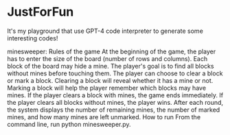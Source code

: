 # JustForFun
It's my playground that use GPT-4 code interpreter to generate some interesting codes!

minesweeper: 
Rules of the game
At the beginning of the game, the player has to enter the size of the board (number of rows and columns).
Each block of the board may hide a mine. The player's goal is to find all blocks without mines before touching them.
The player can choose to clear a block or mark a block. Clearing a block will reveal whether it has a mine or not. Marking a block will help the player remember which blocks may have mines.
If the player clears a block with mines, the game ends immediately. If the player clears all blocks without mines, the player wins.
After each round, the system displays the number of remaining mines, the number of marked mines, and how many mines are left unmarked.
How to run
From the command line, run python minesweeper.py.
